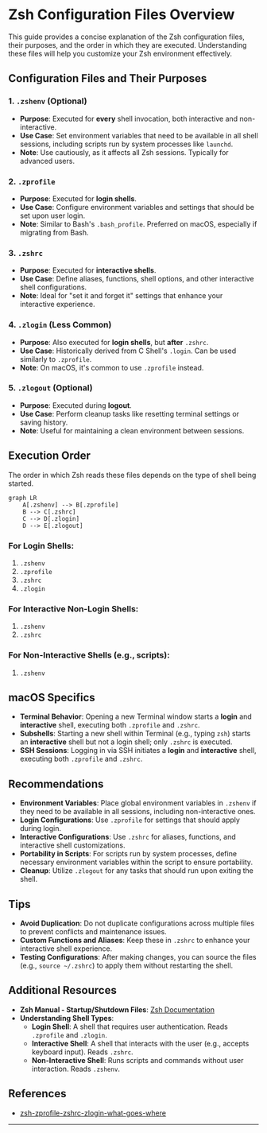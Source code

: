 # Zsh Configuration Files Overview

This guide provides a concise explanation of the Zsh configuration files, their purposes, and the order in which they are executed. Understanding these files will help you customize your Zsh environment effectively.

## Configuration Files and Their Purposes

### 1. `.zshenv` (Optional)

- **Purpose**: Executed for **every** shell invocation, both interactive and non-interactive.
- **Use Case**: Set environment variables that need to be available in all shell sessions, including scripts run by system processes like `launchd`.
- **Note**: Use cautiously, as it affects all Zsh sessions. Typically for advanced users.

### 2. `.zprofile`

- **Purpose**: Executed for **login shells**.
- **Use Case**: Configure environment variables and settings that should be set upon user login.
- **Note**: Similar to Bash's `.bash_profile`. Preferred on macOS, especially if migrating from Bash.

### 3. `.zshrc`

- **Purpose**: Executed for **interactive shells**.
- **Use Case**: Define aliases, functions, shell options, and other interactive shell configurations.
- **Note**: Ideal for "set it and forget it" settings that enhance your interactive experience.

### 4. `.zlogin` (Less Common)

- **Purpose**: Also executed for **login shells**, but **after** `.zshrc`.
- **Use Case**: Historically derived from C Shell's `.login`. Can be used similarly to `.zprofile`.
- **Note**: On macOS, it's common to use `.zprofile` instead.

### 5. `.zlogout` (Optional)

- **Purpose**: Executed during **logout**.
- **Use Case**: Perform cleanup tasks like resetting terminal settings or saving history.
- **Note**: Useful for maintaining a clean environment between sessions.

## Execution Order

The order in which Zsh reads these files depends on the type of shell being started.

```mermaid
graph LR
    A[.zshenv] --> B[.zprofile]
    B --> C[.zshrc]
    C --> D[.zlogin]
    D --> E[.zlogout]
```

### For **Login Shells**:

1. `.zshenv`
2. `.zprofile`
3. `.zshrc`
4. `.zlogin`

### For **Interactive Non-Login Shells**:

1. `.zshenv`
2. `.zshrc`

### For **Non-Interactive Shells** (e.g., scripts):

1. `.zshenv`

## macOS Specifics

- **Terminal Behavior**: Opening a new Terminal window starts a **login** and **interactive** shell, executing both `.zprofile` and `.zshrc`.
- **Subshells**: Starting a new shell within Terminal (e.g., typing `zsh`) starts an **interactive** shell but not a login shell; only `.zshrc` is executed.
- **SSH Sessions**: Logging in via SSH initiates a **login** and **interactive** shell, executing both `.zprofile` and `.zshrc`.

## Recommendations

- **Environment Variables**: Place global environment variables in `.zshenv` if they need to be available in all sessions, including non-interactive ones.
- **Login Configurations**: Use `.zprofile` for settings that should apply during login.
- **Interactive Configurations**: Use `.zshrc` for aliases, functions, and interactive shell customizations.
- **Portability in Scripts**: For scripts run by system processes, define necessary environment variables within the script to ensure portability.
- **Cleanup**: Utilize `.zlogout` for any tasks that should run upon exiting the shell.

## Tips

- **Avoid Duplication**: Do not duplicate configurations across multiple files to prevent conflicts and maintenance issues.
- **Custom Functions and Aliases**: Keep these in `.zshrc` to enhance your interactive shell experience.
- **Testing Configurations**: After making changes, you can source the files (e.g., `source ~/.zshrc`) to apply them without restarting the shell.

## Additional Resources

- **Zsh Manual - Startup/Shutdown Files**: [Zsh Documentation](http://zsh.sourceforge.net/Doc/Release/Startup-And-Shutdown-Files.html)
- **Understanding Shell Types**:
  - **Login Shell**: A shell that requires user authentication. Reads `.zprofile` and `.zlogin`.
  - **Interactive Shell**: A shell that interacts with the user (e.g., accepts keyboard input). Reads `.zshrc`.
  - **Non-Interactive Shell**: Runs scripts and commands without user interaction. Reads `.zshenv`.

## References

- [zsh-zprofile-zshrc-zlogin-what-goes-where](https://apple.stackexchange.com/questions/388622/zsh-zprofile-zshrc-zlogin-what-goes-where)

---
